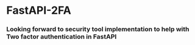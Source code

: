 # FastAPI-2FA
### Looking forward to security tool implementation to help with Two factor authentication in FastAPI
